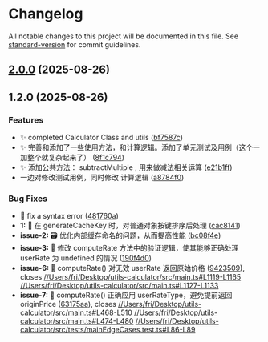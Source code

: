 # Changelog

All notable changes to this project will be documented in this file. See [standard-version](https://github.com/conventional-changelog/standard-version) for commit guidelines.

## [2.0.0](https://github.com/Fridolph/utils-calculator/compare/v1.2.0...v2.0.0) (2025-08-26)

## 1.2.0 (2025-08-26)


### Features

* :sparkles: completed Calculator Class and utils ([bf7587c](https://github.com/Fridolph/utils-calculator/commit/bf7587c42f67c682d0ebc08480e70e9879912c96))
* :sparkles: 完善和添加了一些使用方法，和计算逻辑。添加了单元测试及用例（这个一加整个就复杂起来了） ([8f1c794](https://github.com/Fridolph/utils-calculator/commit/8f1c7949ffb4053096d6978b0f42b81b17bf4104))
* :sparkles: 添加公共方法： subtractMultiple , 用来做减法相关运算 ([e21b1ff](https://github.com/Fridolph/utils-calculator/commit/e21b1fffe8d5d789498134e8e0f48bb865a2d959))
* 一边对修改测试用例，同时修改 计算逻辑 ([a8784f0](https://github.com/Fridolph/utils-calculator/commit/a8784f0a3017ba573cb5a8673bbe95adca036fd4))


### Bug Fixes

* :bug: fix a  syntax error ([481760a](https://github.com/Fridolph/utils-calculator/commit/481760abb0721f3ddce38a0b06473d407ab9eb5e))
* **1:** :bug: 在 generateCacheKey 时，对普通对象按键排序后处理 ([cac8141](https://github.com/Fridolph/utils-calculator/commit/cac814166a65186a7816ef6a7aea49e298c000b3))
* **issue-2:** :card_file_box: 优化内部缓存命名的问题，从而提高性能 ([bc08f4e](https://github.com/Fridolph/utils-calculator/commit/bc08f4e195077233e211f8e797227c5d13150a7e))
* **issue-3:** :bug: 修改 computeRate 方法中的验证逻辑，使其能够正确处理 userRate 为 undefined 的情况 ([190f4d0](https://github.com/Fridolph/utils-calculator/commit/190f4d044dbcd6cf18e27477e84444b818e7c78d))
* **issue-6:** :bug: computeRate() 对无效 userRate 返回原始价格 ([9423509](https://github.com/Fridolph/utils-calculator/commit/94235096243d9efc1912b4cb7777ee54539c7410)), closes [//Users/fri/Desktop/utils-calculator/src/main.ts#L1119-L1165](https://github.com/Fridolph///Users/fri/Desktop/utils-calculator/src/main.ts/issues/L1119-L1165) [//Users/fri/Desktop/utils-calculator/src/main.ts#L1127-L1133](https://github.com/Fridolph///Users/fri/Desktop/utils-calculator/src/main.ts/issues/L1127-L1133)
* **issue-7:** :bug: computeRate() 正确应用 userRateType，避免提前返回 originPrice ([63175aa](https://github.com/Fridolph/utils-calculator/commit/63175aae49f468769a0f10e141a53b0eb7dee8ef)), closes [//Users/fri/Desktop/utils-calculator/src/main.ts#L468-L510](https://github.com/Fridolph///Users/fri/Desktop/utils-calculator/src/main.ts/issues/L468-L510) [//Users/fri/Desktop/utils-calculator/src/main.ts#L474-L480](https://github.com/Fridolph///Users/fri/Desktop/utils-calculator/src/main.ts/issues/L474-L480) [//Users/fri/Desktop/utils-calculator/src/tests/mainEdgeCases.test.ts#L86-L89](https://github.com/Fridolph///Users/fri/Desktop/utils-calculator/src/tests/mainEdgeCases.test.ts/issues/L86-L89)
